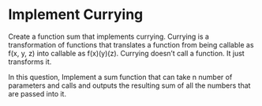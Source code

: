 # Implement Currying

Create a function sum that implements currying. Currying is a transformation of functions that translates a function from being callable as f(x, y, z) into callable as f(x)(y)(z). Currying doesn’t call a function. It just transforms it.

In this question, Implement a sum function that can take n number of parameters and calls and outputs the resulting sum of all the numbers that are passed into it.